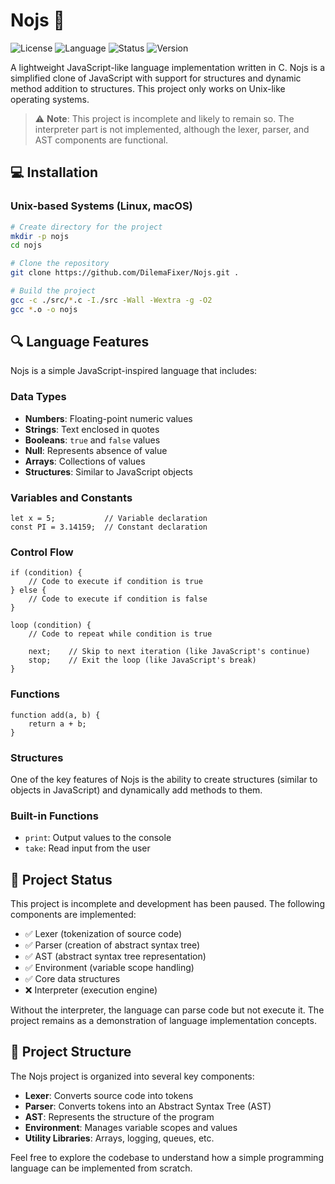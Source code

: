 # Nojs 🚀

![License](https://img.shields.io/badge/license-MIT-blue.svg)
![Language](https://img.shields.io/badge/language-C-orange.svg)
![Status](https://img.shields.io/badge/status-incomplete-yellow.svg)
![Version](https://img.shields.io/badge/version-0.1.0-green.svg)

A lightweight JavaScript-like language implementation written in C. Nojs is a simplified clone of JavaScript with support for structures and dynamic method addition to structures. This project only works on Unix-like operating systems.

> ⚠️ **Note**: This project is incomplete and likely to remain so. The interpreter part is not implemented, although the lexer, parser, and AST components are functional.

## 💻 Installation

### Unix-based Systems (Linux, macOS)

```bash
# Create directory for the project
mkdir -p nojs
cd nojs

# Clone the repository
git clone https://github.com/DilemaFixer/Nojs.git .

# Build the project
gcc -c ./src/*.c -I./src -Wall -Wextra -g -O2
gcc *.o -o nojs
```

## 🔍 Language Features

Nojs is a simple JavaScript-inspired language that includes:

### Data Types
- **Numbers**: Floating-point numeric values
- **Strings**: Text enclosed in quotes
- **Booleans**: `true` and `false` values
- **Null**: Represents absence of value
- **Arrays**: Collections of values
- **Structures**: Similar to JavaScript objects

### Variables and Constants
```
let x = 5;           // Variable declaration
const PI = 3.14159;  // Constant declaration
```

### Control Flow
```
if (condition) {
    // Code to execute if condition is true
} else {
    // Code to execute if condition is false
}

loop (condition) {
    // Code to repeat while condition is true
    
    next;    // Skip to next iteration (like JavaScript's continue)
    stop;    // Exit the loop (like JavaScript's break)
}
```

### Functions
```
function add(a, b) {
    return a + b;
}
```

### Structures
One of the key features of Nojs is the ability to create structures (similar to objects in JavaScript) and dynamically add methods to them.

### Built-in Functions
- `print`: Output values to the console
- `take`: Read input from the user

## 🚧 Project Status

This project is incomplete and development has been paused. The following components are implemented:

- ✅ Lexer (tokenization of source code)
- ✅ Parser (creation of abstract syntax tree)
- ✅ AST (abstract syntax tree representation)
- ✅ Environment (variable scope handling)
- ✅ Core data structures
- ❌ Interpreter (execution engine)

Without the interpreter, the language can parse code but not execute it. The project remains as a demonstration of language implementation concepts.

## 🧠 Project Structure

The Nojs project is organized into several key components:

- **Lexer**: Converts source code into tokens
- **Parser**: Converts tokens into an Abstract Syntax Tree (AST)
- **AST**: Represents the structure of the program
- **Environment**: Manages variable scopes and values
- **Utility Libraries**: Arrays, logging, queues, etc.

Feel free to explore the codebase to understand how a simple programming language can be implemented from scratch.
